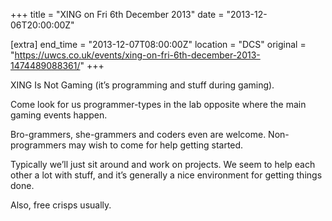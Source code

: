 +++
title = "XING on Fri 6th December 2013"
date = "2013-12-06T20:00:00Z"

[extra]
end_time = "2013-12-07T08:00:00Z"
location = "DCS"
original = "https://uwcs.co.uk/events/xing-on-fri-6th-december-2013-1474489088361/"
+++

XING Is Not Gaming (it’s programming and stuff during gaming).

Come look for us programmer-types in the lab opposite where the main gaming events happen.

Bro-grammers, she-grammers and coders even are welcome. Non-programmers may wish to come for help getting started.

Typically we’ll just sit around and work on projects. We seem to help each other a lot with stuff, and it’s generally a nice environment for getting things done.

Also, free crisps usually.


